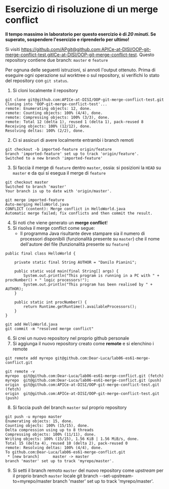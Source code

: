 # Esercizio di risoluzione di un merge conflict

**Il tempo massimo in laboratorio per questo esercizio è di _20 minuti_.
Se superato, sospendere l'esercizio e riprenderlo per ultimo!**

Si visiti https://github.com/APgit@github.com:APICe-at-DISI/OOP-git-merge-conflict-test.gitICe-at-DISI/OOP-git-merge-conflict-test.
Questo repository contiene due branch: `master` e `feature`

Per ognuna delle seguenti istruzioni, si annoti l'output ottenuto.
Prima di eseguire ogni operazione sul worktree o sul repository,
si verifichi lo stato del repository con `git status`.

1. Si cloni localmente il repository
```
git clone git@github.com:APICe-at-DISI/OOP-git-merge-conflict-test.git
Cloning into 'OOP-git-merge-conflict-test'...
remote: Enumerating objects: 12, done.
remote: Counting objects: 100% (4/4), done.
remote: Compressing objects: 100% (3/3), done.
remote: Total 12 (delta 1), reused 1 (delta 1), pack-reused 8
Receiving objects: 100% (12/12), done.
Resolving deltas: 100% (2/2), done.
```

2. Ci si assicuri di avere localmente entrambi i branch remoti

```
git checkout -b imported-feature origin/feature                       
branch 'imported-feature' set up to track 'origin/feature'.
Switched to a new branch 'imported-feature' 
```

3. Si faccia il merge di `feature` dentro `master`, ossia: si posizioni la `HEAD` su `master`
   e da qui si esegua il merge di `feature`

```
git checkout master
Switched to branch 'master'
Your branch is up to date with 'origin/master'.

git merge imported-feature
Auto-merging HelloWorld.java
CONFLICT (content): Merge conflict in HelloWorld.java
Automatic merge failed; fix conflicts and then commit the result.
```

4. Si noti che viene generato un **merge conflict**!
5. Si risolva il merge conflict come segue:
   - Il programma Java risultante deve stampare sia il numero di processori disponibili
     (funzionalità presente su `master`)
     che il nome dell'autore del file
     (funzionalità presente su `feature`)

```
public final class HelloWorld {

	private static final String AUTHOR = "Danilo Pianini";

	public static void main(final String[] args) {
		System.out.println("This program is running in a PC with " + procNumber() + " logic processors!");
		System.out.println("This program has been realised by " + AUTHOR);
	}

	public static int procNumber() {
		return Runtime.getRuntime().availableProcessors();
	}
}
```

```
git add HelloWorld.java
git commit -m "resolved merge conflict"
```

6. Si crei un nuovo repository nel proprio github personale
7. Si aggiunga il nuovo repository creato come **remote** e si elenchino i remote

```
git remote add myrepo git@github.com:Dear-Luca/lab06-es61-merge-conflict.git

git remote -v                                                               
myrepo  git@github.com:Dear-Luca/lab06-es61-merge-conflict.git (fetch)
myrepo  git@github.com:Dear-Luca/lab06-es61-merge-conflict.git (push)
origin  git@github.com:APICe-at-DISI/OOP-git-merge-conflict-test.git (fetch)
origin  git@github.com:APICe-at-DISI/OOP-git-merge-conflict-test.git (push)
```


8. Si faccia push del branch `master` sul proprio repository

```
git push -u myrepo master
Enumerating objects: 15, done.
Counting objects: 100% (15/15), done.
Delta compression using up to 8 threads
Compressing objects: 100% (11/11), done.
Writing objects: 100% (15/15), 1.56 KiB | 1.56 MiB/s, done.
Total 15 (delta 4), reused 10 (delta 2), pack-reused 0
remote: Resolving deltas: 100% (4/4), done.
To github.com:Dear-Luca/lab06-es61-merge-conflict.git
 * [new branch]      master -> master
branch 'master' set up to track 'myrepo/master'.
```

9. Si setti il branch remoto `master` del nuovo repository come *upstream* per il proprio branch `master` locale
git branch --set-upstream-to=myrepo/master 
branch 'master' set up to track 'myrepo/master'.
